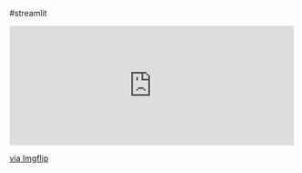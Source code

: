 #streamlit

<div style="width:500px;max-width:100%;"><div style="height:0;padding-bottom:42%;position:relative;"><iframe width="500" height="210" style="position:absolute;top:0;left:0;width:100%;height:100%;" frameBorder="0" src="https://imgflip.com/embed/410f4p"></iframe></div><p><a href="https://imgflip.com/gif/410f4p">via Imgflip</a></p></div>
